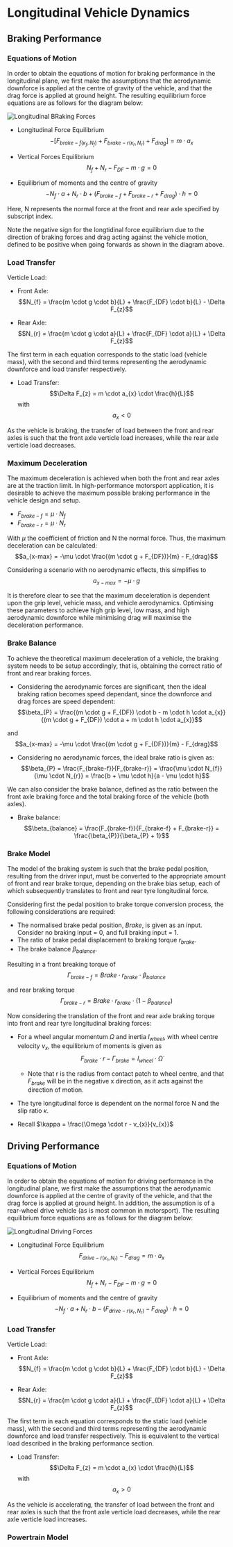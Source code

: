 # Longitudinal Vehicle Dynamics

## Braking Performance

### Equations of Motion

In order to obtain the equations of motion for braking performance in the longitudinal plane, we first make the assumptions that the aerodynamic downforce is applied at the centre of gravity of the vehicle, and that the drag force is applied at ground height. The resulting equilibrium force equations are as follows for the diagram below:

![Longitudinal BRaking Forces](./Images/Longitudinal_Dynamics_Forces.png)

- Longitudinal Force Equilibrium $$-[F_{brake-f(\kappa_{f},N_{f})} + F_{brake-r(\kappa_{r},N_{r})} + F_{drag}] = m \cdot a_{x}$$

- Vertical Forces Equilibrium $$N_{f} + N_{r} - F_{DF} - m \cdot g = 0$$

- Equilibrium of moments and the centre of gravity $$-N_{f} \cdot a + N_{r} \cdot b + (F_{brake-f} + F_{brake-r} + F_{drag}) \cdot h = 0$$

Here, N represents the normal force at the front and rear axle specified by subscript index.

Note the negative sign for the longtidinal force equilibrium due to the direction of braking forces and drag acting against the vehicle motion, defined to be positive when going forwards as shown in the diagram above.

### Load Transfer

Verticle Load:

- Front Axle: $$N_{f} = \frac{m \cdot g \cdot b}{L} + \frac{F_{DF} \cdot b}{L} - \Delta F_{z}$$

- Rear Axle: $$N_{r} = \frac{m \cdot g \cdot a}{L} + \frac{F_{DF} \cdot a}{L} + \Delta F_{z}$$

The first term in each equation corresponds to the static load (vehicle mass), with the second and third terms representing the aerodynamic downforce and load transfer respectively.

- Load Transfer: $$\Delta F_{z} = m \cdot a_{x} \cdot \frac{h}{L}$$ with
$$a_{x} < 0$$

As the vehicle is braking, the transfer of load between the front and rear axles is such that the front axle verticle load increases, while the rear axle verticle load decreases.

### Maximum Deceleration

The maximum deceleration is achieved when both the front and rear axles are at the traction limit. In high-performance motorsport application, it is desirable to achieve the maximum possible braking performance in the vehicle design and setup.

- $F_{brake-f} = \mu \cdot N_{f}$
- $F_{brake-r} = \mu \cdot N_{r}$

With $\mu$ the coefficient of friction and N the normal force. Thus, the maximum deceleration can be calculated: $$a_{x-max} = -\mu \cdot \frac{(m \cdot g + F_{DF})}{m} - F_{drag}$$

Considering a scenario with no aerodynamic effects, this simplifies to $$a_{x-max} = -\mu \cdot g$$

It is therefore clear to see that the maximum deceleration is dependent upon the grip level, vehicle mass, and vehicle aerodynamics. Optimising these parameters to achieve high grip level, low mass, and high aerodynamic downforce while minimising drag will maximise the deceleration performance.

### Brake Balance

To achieve the theoretical maximum deceleration of a vehicle, the braking system needs to be setup accordingly, that is, obtaining the correct ratio of front and rear braking forces. 

- Considering the aerodynamic forces are significant, then the ideal braking ration becomes speed dependant, since the downforce and drag forces are speed dependent: $$\beta_{P} = \frac{(m \cdot g + F_{DF}) \cdot b - m \cdot h \cdot a_{x}}{(m \cdot g + F_{DF}) \cdot a + m \cdot h \cdot a_{x}}$$

and $$a_{x-max} = -\mu \cdot \frac{(m \cdot g + F_{DF})}{m} - F_{drag}$$

- Considering no aerodynamic forces, the ideal brake ratio is given as: $$\beta_{P} = \frac{F_{brake-f}}{F_{brake-r}} = \frac{\mu \cdot N_{f}}{\mu \cdot N_{r}} = \frac{b + \mu \cdot h}{a - \mu \cdot h}$$

We can also consider the brake balance, defined as the ratio between the front axle braking force and the total braking force of the vehicle (both axles).

- Brake balance: $$\beta_{balance} = \frac{F_{brake-f}}{F_{brake-f} + F_{brake-r}} = \frac{\beta_{P}}{\beta_{P} + 1}$$

### Brake Model

The model of the braking system is such that the brake pedal position, resulting from the driver input, must be converted to the appropriate amount of front and rear brake torque, depending on the brake bias setup, each of which subsequently translates to front and rear tyre longitudinal force.

Considering first the pedal position to brake torque conversion process, the following considerations are required:

- The normalised brake pedal position, $Brake$, is given as an input. Consider no braking input = 0, and full braking input = 1.
- The ratio of brake pedal displacement to braking torque $r_{brake}$.
- The brake balance $\beta_{balance}$.

Resulting in a front breaking torque of $$\Gamma_{brake-f} = Brake \cdot r_{brake} \cdot \beta_{balance}$$

and rear braking torque $$\Gamma_{brake-r} = Brake \cdot r_{brake} \cdot (1 - \beta_{balance})$$

Now considering the translation of the front and rear axle braking torque into front and rear tyre longitudinal braking forces:

- For a wheel angular momentum $\Omega$ and inertia $I_{wheel}$, with wheel centre velocity $v_{x}$, the equilibrium of moments is given as $$F_{brake} \cdot r - \Gamma_{brake} = I_{wheel} \cdot \dot{\Omega}$$

    - Note that r is the radius from contact patch to wheel centre, and that $F_{brake}$ will be in the negative x direction, as it acts against the direction of motion.

- The tyre longitudinal force is dependent on the normal force N and the slip ratio $\kappa$.

- Recall $\kappa = \frac{\Omega \cdot r - v_{x}}{v_{x}}$

## Driving Performance

### Equations of Motion

In order to obtain the equations of motion for driving performance in the longitudinal plane, we first make the assumptions that the aerodynamic downforce is applied at the centre of gravity of the vehicle, and that the drag force is applied at ground height. In addition, the assumption is of a rear-wheel drive vehicle (as is most common in motorsport). The resulting equilibrium force equations are as follows for the diagram below:

![Longitudinal Driving Forces](./Images/Longitudinal_Dynamics_Driving_Forces.png)

- Longitudinal Force Equilibrium $$F_{drive-r(\kappa_{r},N_{r})} - F_{drag} = m \cdot a_{x}$$

- Vertical Forces Equilibrium $$N_{f} + N_{r} - F_{DF} - m \cdot g = 0$$

- Equilibrium of moments and the centre of gravity $$-N_{f} \cdot a + N_{r} \cdot b - (F_{drive-r(\kappa_{r},N_{r})} - F_{drag}) \cdot h = 0$$

### Load Transfer

Verticle Load:

- Front Axle: $$N_{f} = \frac{m \cdot g \cdot b}{L} + \frac{F_{DF} \cdot b}{L} - \Delta F_{z}$$

- Rear Axle: $$N_{r} = \frac{m \cdot g \cdot a}{L} + \frac{F_{DF} \cdot a}{L} + \Delta F_{z}$$

The first term in each equation corresponds to the static load (vehicle mass), with the second and third terms representing the aerodynamic downforce and load transfer respectively. This is equivalent to the vertical load described in the braking performance section.

- Load Transfer: $$\Delta F_{z} = m \cdot a_{x} \cdot \frac{h}{L}$$ with
$$a_{x} > 0$$

As the vehicle is accelerating, the transfer of load between the front and rear axles is such that the front axle verticle load decreases, while the rear axle verticle load increases.

### Powertrain Model

